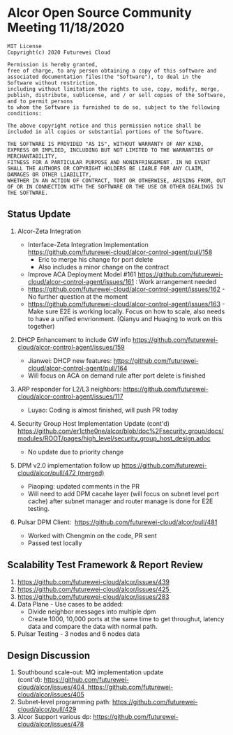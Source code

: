 # Alcor Open Source Community Meeting 11/18/2020

    MIT License
    Copyright(c) 2020 Futurewei Cloud

    Permission is hereby granted,
    free of charge, to any person obtaining a copy of this software and associated documentation files(the "Software"), to deal in the Software without restriction,
    including without limitation the rights to use, copy, modify, merge, publish, distribute, sublicense, and / or sell copies of the Software, and to permit persons
    to whom the Software is furnished to do so, subject to the following conditions:

    The above copyright notice and this permission notice shall be included in all copies or substantial portions of the Software.

    THE SOFTWARE IS PROVIDED "AS IS", WITHOUT WARRANTY OF ANY KIND, EXPRESS OR IMPLIED, INCLUDING BUT NOT LIMITED TO THE WARRANTIES OF MERCHANTABILITY,
    FITNESS FOR A PARTICULAR PURPOSE AND NONINFRINGEMENT. IN NO EVENT SHALL THE AUTHORS OR COPYRIGHT HOLDERS BE LIABLE FOR ANY CLAIM, DAMAGES OR OTHER LIABILITY,
    WHETHER IN AN ACTION OF CONTRACT, TORT OR OTHERWISE, ARISING FROM, OUT OF OR IN CONNECTION WITH THE SOFTWARE OR THE USE OR OTHER DEALINGS IN THE SOFTWARE.

## Status Update

1. Alcor-Zeta Integration
    * Interface-Zeta Integration Implementation https://github.com/futurewei-cloud/alcor-control-agent/pull/158
        * Eric to merge his change for port delete 
        * Also includes a minor change on the contract
    * Improve ACA Deployment Model #161 https://github.com/futurewei-cloud/alcor-control-agent/issues/161 : Work arrangement needed
    * https://github.com/futurewei-cloud/alcor-control-agent/issues/162 - No further question at the moment
    * https://github.com/futurewei-cloud/alcor-control-agent/issues/163 - Make sure E2E is working locally. Focus on how to scale, also needs to have a unified envrionment. (Qianyu and Huaqing to work on this together)

2. DHCP Enhancement to include GW info https://github.com/futurewei-cloud/alcor-control-agent/issues/159
    * Jianwei:  DHCP new features: https://github.com/futurewei-cloud/alcor-control-agent/pull/164 
    * Will focus on ACA on demand rule after port delete is finished
3. ARP responder for L2/L3 neighbors: https://github.com/futurewei-cloud/alcor-control-agent/issues/117 
    * Luyao: Coding is almost finished, will push PR today

4. Security Group Host Implementation Update (cont'd) https://github.com/er1cthe0ne/alcor/blob/doc%2Fsecurity_group/docs/modules/ROOT/pages/high_level/security_group_host_design.adoc

    * No update due to priority change
5. DPM v2.0 implementation follow up https://github.com/futurewei-cloud/alcor/pull/472 (merged)
    * Piaoping: updated comments in the PR
    * Will need to add DPM cacahe layer (will focus on subnet level port cache) after subnet manager and router manage is done for E2E testing. 
6. Pulsar DPM Client:  https://github.com/futurewei-cloud/alcor/pull/481
    * Worked with Chengmin on the code, PR sent
    * Passed test locally

## Scalability Test Framework & Report Review

1. https://github.com/futurewei-cloud/alcor/issues/439
2. https://github.com/futurewei-cloud/alcor/issues/425 
3. https://github.com/futurewei-cloud/alcor/issues/283
4. Data Plane - Use cases to be added: 
    * Divide neighbor messages into multiple dpm
    * Create 1000, 10,000 ports at the same time to get throughut, latency data and compare the data with normal path. 
5. Pulsar Testing - 3 nodes and 6 nodes data

## Design Discussion

1. Southbound scale-out: MQ implementation update (cont'd): https://github.com/futurewei-cloud/alcor/issues/404  https://github.com/futurewei-cloud/alcor/issues/405
2. Subnet-level programming path: https://github.com/futurewei-cloud/alcor/pull/429
3. Alcor Support various dp: https://github.com/futurewei-cloud/alcor/issues/478
